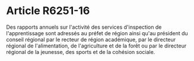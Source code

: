 # Article R6251-16

Des rapports annuels sur l'activité des services d'inspection de l'apprentissage sont adressés au préfet de région ainsi qu'au président du conseil régional par le recteur de région académique, par le directeur régional de l'alimentation, de l'agriculture et de la forêt ou par le directeur régional de la jeunesse, des sports et de la cohésion sociale.
